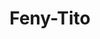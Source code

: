 ---
layout: '../demo/wedding-7.astro'
title: Feny-Tito
slug: undangan/feny-tito
desc: 'Tema 07'
img:
  url: '/assets/oca-tito2.webp'
  alt: jejak bahagia

# Colors
bgfs: 'bg-zinc-400'
bgsc: 'bg-zinc-600'
bgth: 'bg-zinc-900'
bgfr: 'bg-zinc-900'

txfs: 'text-white'
txsc: 'text-white'
txth: 'text-gray-950'

bdr: 'border-gray-200'
from: 'from-zinc-900'
before: 'before:bg-sky-800'

# Dekor
dekorfs: '/assets/dekor38.webp'
dekorsc: '/assets/dekor48.webp'
dekorth: '/assets/dekor39.webp'

# Img kedua mempelai
pm1: '/assets/oca-tito1.webp'
pm2: '/assets/oca-tito2.webp'

# Img tambahan
add1: '/assets/oca-tito3.webp'
add2: '/assets/img-4.webp'

# Data mempelai
male: "Tito"
ml: "T"
fullmale: "Tito Sukoco, A.Md"
female: "Feny"
fml: "F"
fullfemale: "Feny Dwi F."
countdown: Jun 26, 2024 09:00:00

childmale: "Putra kedelapan dari Pasangan"
childfemale: "Putri kedua dari Pasangan"
parentmale: "Alm. Bapak Marsoko & Alm. Ibu Komalasari"
parentfemale: "Bapak Suwandi & Ibu Siti Musrifah"
instagrammale: "tito2767"
instagramfemale: "fenyocca833"
citymale: "BANDUNG"
cityfemale: "BANYUWANGI"
music: "oca-tito"

# Name bank
logoml: '/assets/bca.png'
namebankml: "Tito"
numberbankml: "8100875455"
logofml: '/assets/bca.png'
namebankfml: "Feny Dwi Fandi"
numberbankfml: "7772555957"

# Waktu & tempat acara
datefs: Rabu, 26 Juni 2024
datesc: Rabu, 26 Juni 2024
dateth: Rabu, 26 Juni 2024
timefs: "09.00 WIB - Selesai"
timesc: "13.00 WIB - Selesai"
locationfs: "Jl. Serayu No.06, Panderejo, Kec. Banyuwangi, Kabupaten Banyuwangi, Jawa Timur 68415"
locationsc: "Jl. Serayu No.06, Panderejo, Kec. Banyuwangi, Kabupaten Banyuwangi, Jawa Timur 68415"
addressfs: "Rumah Mempelai Wanita"
addresssc: "Rumah Mempelai Wanita"
mapsfs: "https://maps.app.goo.gl/HJGFGuW2Qp8Yj3JG8"
mapssc: "https://maps.app.goo.gl/HJGFGuW2Qp8Yj3JG8"
linkmaps: "https://www.google.com/maps/embed?pb=!1m18!1m12!1m3!1d3948.8964717083995!2d114.3710661!3d-8.2131658!2m3!1f0!2f0!3f0!3m2!1i1024!2i768!4f13.1!3m3!1m2!1s0x2dd14539e8e035e3%3A0x6f35c947f1013b40!2sWARUNG%20H.SALIM!5e0!3m2!1sid!2sid!4v1718412061915!5m2!1sid!2sid"
quote: "Takdir Allah yang mengikatkan cinta dua hati, pernikahan adalah perjalanan spiritual yang disatukan oleh rahmat-Nya."

---